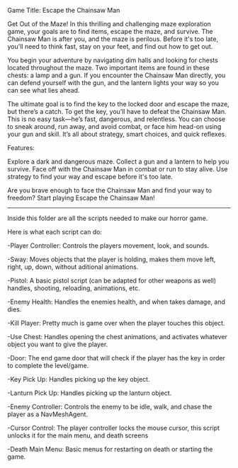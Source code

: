 Game Title: Escape the Chainsaw Man

Get Out of the Maze! In this thrilling and challenging maze exploration game,
your goals are to find items, escape the maze, and survive. The Chainsaw Man is after you, and the maze is perilous.
Before it's too late, you'll need to think fast, stay on your feet, and find out how to get out.

You begin your adventure by navigating dim halls and looking for chests located throughout the maze. 
Two important items are found in these chests: a lamp and a gun. If you encounter the Chainsaw Man directly, 
you can defend yourself with the gun, and the lantern lights your way so you can see what lies ahead. 

The ultimate goal is to find the key to the locked door and escape the maze, but there’s a catch. 
To get the key, you’ll have to defeat the Chainsaw Man. This is no easy task—he’s fast, dangerous, and relentless. 
You can choose to sneak around, run away, and avoid combat, or face him head-on using your gun and skill. 
It’s all about strategy, smart choices, and quick reflexes.

Features:

Explore a dark and dangerous maze.
Collect a gun and a lantern to help you survive.
Face off with the Chainsaw Man in combat or run to stay alive.
Use strategy to find your way and escape before it's too late.

Are you brave enough to face the Chainsaw Man and find your way to freedom?
Start playing Escape the Chainsaw Man!


-----------------------------------------------------------------------------------------------------------------------------------------


Inside this folder are all the scripts needed to make our horror game.

Here is what each script can do:

-Player Controller: Controls the players movement, look, and sounds.

-Sway: Moves objects that the player is holding, makes them move 
       left, right, up, down, without aditional animations.

-Pistol: A basic pistol script (can be adapted for other weapons
	 as well) handles, shooting, reloading, animations, etc.

-Enemy Health: Handles the enemies health, and when takes damage, and
	       dies.

-Kill Player: Pretty much is game over when the player touches this
	      object.

-Use Chest: Handles opening the chest animations, and activates
	    whatever object you want to give the player.

-Door: The end game door that will check if the player has the 
       key in order to complete the level/game.

-Key Pick Up: Handles picking up the key object.

-Lanturn Pick Up: Handles picking up the lanturn object.

-Enemy Controller: Controls the enemy to be idle, walk, and chase the player
		   as a NavMeshAgent.

-Cursor Control: The player controller locks the mouse cursor, this script
		 unlocks it for the main menu, and death screens

-Death Main Menu: Basic menus for restarting on death or starting the game.
